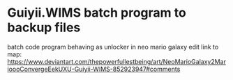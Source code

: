 # Guiyii.WIMS batch program to backup files
batch code program behaving as unlocker in neo mario galaxy edit link to map: 
https://www.deviantart.com/thepowerfullestbeing/art/NeoMarioGalaxy2MarioooConvergeEekUXU-Guiyii-WIMS-852923947#comments
